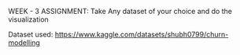 WEEK - 3 ASSIGNMENT: Take Any dataset of your choice and do the visualization

Dataset used: https://www.kaggle.com/datasets/shubh0799/churn-modelling
